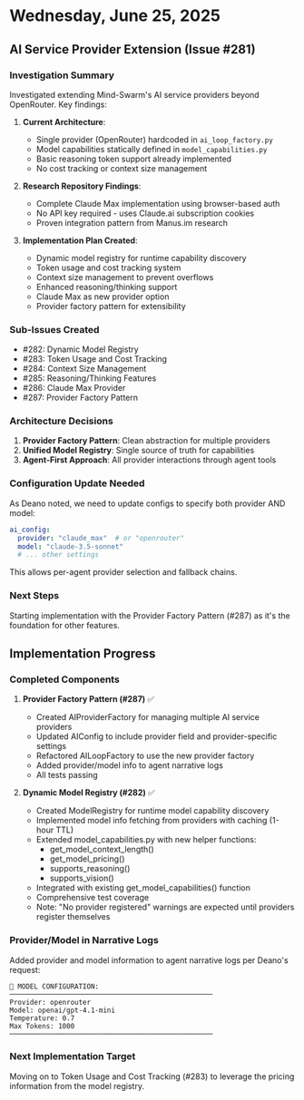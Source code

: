 # Wednesday, June 25, 2025

## AI Service Provider Extension (Issue #281)

### Investigation Summary
Investigated extending Mind-Swarm's AI service providers beyond OpenRouter. Key findings:

1. **Current Architecture**:
   - Single provider (OpenRouter) hardcoded in `ai_loop_factory.py`
   - Model capabilities statically defined in `model_capabilities.py`
   - Basic reasoning token support already implemented
   - No cost tracking or context size management

2. **Research Repository Findings**:
   - Complete Claude Max implementation using browser-based auth
   - No API key required - uses Claude.ai subscription cookies
   - Proven integration pattern from Manus.im research

3. **Implementation Plan Created**:
   - Dynamic model registry for runtime capability discovery
   - Token usage and cost tracking system
   - Context size management to prevent overflows
   - Enhanced reasoning/thinking support
   - Claude Max as new provider option
   - Provider factory pattern for extensibility

### Sub-Issues Created
- #282: Dynamic Model Registry
- #283: Token Usage and Cost Tracking
- #284: Context Size Management
- #285: Reasoning/Thinking Features
- #286: Claude Max Provider
- #287: Provider Factory Pattern

### Architecture Decisions
1. **Provider Factory Pattern**: Clean abstraction for multiple providers
2. **Unified Model Registry**: Single source of truth for capabilities
3. **Agent-First Approach**: All provider interactions through agent tools

### Configuration Update Needed
As Deano noted, we need to update configs to specify both provider AND model:
```yaml
ai_config:
  provider: "claude_max"  # or "openrouter"
  model: "claude-3.5-sonnet"
  # ... other settings
```

This allows per-agent provider selection and fallback chains.

### Next Steps
Starting implementation with the Provider Factory Pattern (#287) as it's the foundation for other features.

## Implementation Progress

### Completed Components

1. **Provider Factory Pattern (#287)** ✅
   - Created AIProviderFactory for managing multiple AI service providers
   - Updated AIConfig to include provider field and provider-specific settings
   - Refactored AILoopFactory to use the new provider factory
   - Added provider/model info to agent narrative logs
   - All tests passing

2. **Dynamic Model Registry (#282)** ✅
   - Created ModelRegistry for runtime model capability discovery
   - Implemented model info fetching from providers with caching (1-hour TTL)
   - Extended model_capabilities.py with new helper functions:
     - get_model_context_length()
     - get_model_pricing()
     - supports_reasoning()
     - supports_vision()
   - Integrated with existing get_model_capabilities() function
   - Comprehensive test coverage
   - Note: "No provider registered" warnings are expected until providers register themselves

### Provider/Model in Narrative Logs
Added provider and model information to agent narrative logs per Deano's request:
```
🤖 MODEL CONFIGURATION:
──────────────────────────────────────────────────
Provider: openrouter
Model: openai/gpt-4.1-mini
Temperature: 0.7
Max Tokens: 1000
──────────────────────────────────────────────────
```

### Next Implementation Target
Moving on to Token Usage and Cost Tracking (#283) to leverage the pricing information from the model registry.